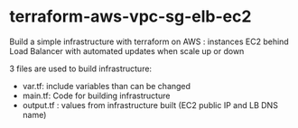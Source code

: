# terraform-aws-vpc-sg-elb-ec2
Build a simple infrastructure with terraform on AWS : instances EC2 behind Load Balancer with automated updates when scale up or down

3 files are used to build infrastructure:

 - var.tf: include variables than can be changed
 - main.tf: Code for building infrastructure
 - output.tf : values from infrastructure built (EC2 public IP and LB DNS name)
